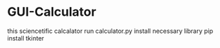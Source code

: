 # GUI-Calculator
this sciencetific calcalator
run calculator.py
install necessary library
pip install tkinter

